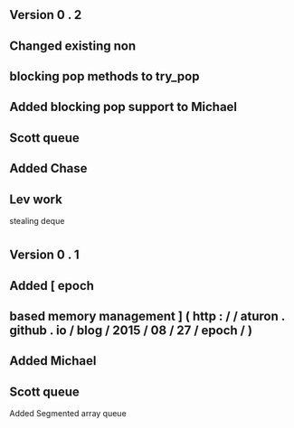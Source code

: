 #
Version
0
.
2
-
Changed
existing
non
-
blocking
pop
methods
to
try_pop
-
Added
blocking
pop
support
to
Michael
-
Scott
queue
-
Added
Chase
-
Lev
work
-
stealing
deque
#
Version
0
.
1
-
Added
[
epoch
-
based
memory
management
]
(
http
:
/
/
aturon
.
github
.
io
/
blog
/
2015
/
08
/
27
/
epoch
/
)
-
Added
Michael
-
Scott
queue
-
Added
Segmented
array
queue
